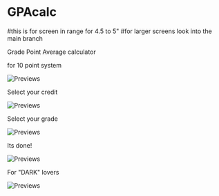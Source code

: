 # GPAcalc
#this is for screen in range for 4.5 to 5"
#for larger screens look into the main branch

Grade Point Average calculator

for 10 point system

![Previews](https://raw.github.com/DevGautam2000/GPAcalc/app-preview/images/appSimul.png)

Select your credit

![Previews](https://raw.github.com/DevGautam2000/GPAcalc/app-preview/images/credit.png)


Select your grade

![Previews](https://raw.github.com/DevGautam2000/GPAcalc/app-preview/images/grade.png)


Its done! 

![Previews](https://raw.github.com/DevGautam2000/GPAcalc/app-preview/images/calculated.png)


For "DARK" lovers

![Previews](https://raw.github.com/DevGautam2000/GPAcalc/app-preview/images/dark.png)
